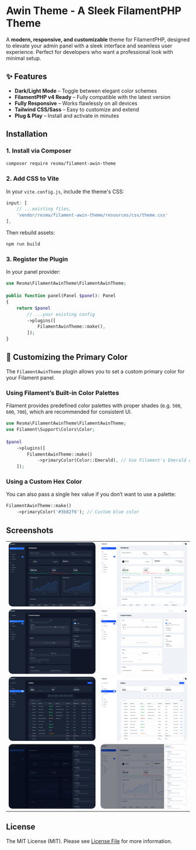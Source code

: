 # Awin Theme - A Sleek FilamentPHP Theme
A **modern, responsive, and customizable** theme for FilamentPHP, designed to elevate your admin panel with a sleek interface and seamless user experience. Perfect for developers who want a professional look with minimal setup.

## ✨ Features

- **Dark/Light Mode** – Toggle between elegant color schemes
- **FilamentPHP v4 Ready** – Fully compatible with the latest version
- **Fully Responsive** – Works flawlessly on all devices
- **Tailwind CSS/Sass** – Easy to customize and extend
- **Plug & Play** – Install and activate in minutes

## Installation

### 1. Install via Composer
```bash
composer require resma/filament-awin-theme
```
### 2. Add CSS to Vite
In your `vite.config.js`, include the theme's CSS:
```js
input: [
    // ...existing files,
    'vendor/resma/filament-awin-theme/resources/css/theme.css'
],
```
Then rebuild assets:
```bash
npm run build
```

### 3. Register the Plugin
In your panel provider:
```php 
use Resma\FilamentAwinTheme\FilamentAwinTheme;

public function panel(Panel $panel): Panel
{
    return $panel
        // ...your existing config
        ->plugins([
            FilamentAwinTheme::make(),
        ]);
}
```

## 🎨 Customizing the Primary Color

The `FilamentAwinTheme` plugin allows you to set a custom primary color for your Filament panel.  

### Using Filament’s Built-in Color Palettes

Filament provides predefined color palettes with proper shades (e.g. `500`, `600`, `700`), which are recommended for consistent UI.

```php
use Resma\FilamentAwinTheme\FilamentAwinTheme;
use Filament\Support\Colors\Color;

$panel
    ->plugins([
        FilamentAwinTheme::make()
            ->primaryColor(Color::Emerald), // Use Filament's Emerald color palette
    ]);
```
### Using a Custom Hex Color
You can also pass a single hex value if you don’t want to use a palette:

```php
FilamentAwinTheme::make()
    ->primaryColor('#3b82f6'); // Custom blue color
```

## Screenshots
<table>
    <tbody>
        <tr>
            <td>
                <a href="https://raw.githubusercontent.com/resmatech/filament-awin-theme/refs/heads/main/images/Dashboard-dark.png" target="_blank">
                    <img style="border-radius: 10px" src="https://raw.githubusercontent.com/resmatech/filament-awin-theme/refs/heads/main/images/Dashboard-dark.png" alt="Dashboard Dark"/>
                </a>
            </td>
            <td>
                <img style="border-radius: 10px" src="https://raw.githubusercontent.com/resmatech/filament-awin-theme/refs/heads/main/images/Dashboard-light.png" alt="Dashboard Light"/>
            </td>
        </tr>
        <tr>
            <td>
                <a href="https://raw.githubusercontent.com/resmatech/filament-awin-theme/refs/heads/main/images/Form-dark.png" target="_blank">
                    <img style="border-radius: 10px" src="https://raw.githubusercontent.com/resmatech/filament-awin-theme/refs/heads/main/images/Form-dark.png" alt="Form Dark"/>
                </a>
            </td>
            <td>
                <img style="border-radius: 10px" src="https://raw.githubusercontent.com/resmatech/filament-awin-theme/refs/heads/main/images/Form-light.png" alt="Form Light"/>
            </td>
        </tr>
        <tr>
            <td>
                <a href="https://raw.githubusercontent.com/resmatech/filament-awin-theme/refs/heads/main/images/Table-dark.png" target="_blank">
                    <img style="border-radius: 10px" src="https://raw.githubusercontent.com/resmatech/filament-awin-theme/refs/heads/main/images/Table-dark.png" alt="Table Dark"/>
                </a>
            </td>
            <td>
                <img style="border-radius: 10px" src="https://raw.githubusercontent.com/resmatech/filament-awin-theme/refs/heads/main/images/Table-light.png" alt="Table Light"/>
            </td>
        </tr>
        <tr>
            <td>
                <a href="https://raw.githubusercontent.com/resmatech/filament-awin-theme/refs/heads/main/images/Notifications-dark.png" target="_blank">
                    <img style="border-radius: 10px" src="https://raw.githubusercontent.com/resmatech/filament-awin-theme/refs/heads/main/images/Notifications-dark.png" alt="Notifications Dark"/>
                </a>
            </td>
            <td>
                <img style="border-radius: 10px" src="https://raw.githubusercontent.com/resmatech/filament-awin-theme/refs/heads/main/images/Notifications-light.png" alt="Notifications Light"/>
            </td>
        </tr>
    </tbody>
</table>

## License

The MIT License (MIT). Please see [License File](LICENSE.md) for more information.
